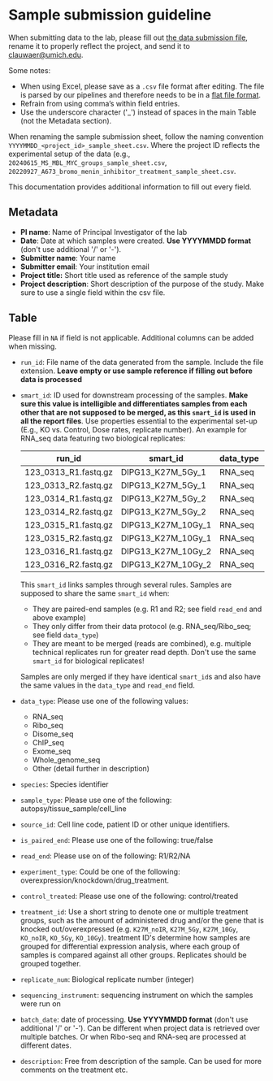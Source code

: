 # Sample submission guideline

When submitting data to the lab, please fill out [the data submission file](https://raw.githubusercontent.com/Prensner-Lab/sample_submission/main/YYYYMMDD_%3Cproject_id%3E_sample_sheet.csv), rename it to properly reflect the project, and send it to [clauwaer@umich.edu](mailto:clauwaer@umich.edu).

Some notes:
  - When using Excel, please save as a `.csv` file format after editing. The file is parsed by our pipelines and therefore needs to be in a [flat file format](https://en.wikipedia.org/wiki/Flat-file_database).
  - Refrain from using comma’s within field entries.
  - Use the underscore character ('_') instead of spaces in the main Table (not the Metadata section).

When renaming the sample submission sheet, follow the naming convention `YYYYMMDD_<project_id>_sample_sheet.csv`. Where the project ID reflects the experimental setup of the data (e.g., `20240615_MS_MBL_MYC_groups_sample_sheet.csv`, `20220927_A673_bromo_menin_inhibitor_treatment_sample_sheet.csv`.

This documentation provides additional information to fill out every field.

## Metadata

- **PI name**: Name of Principal Investigator of the lab
- **Date**: Date at which samples were created. **Use YYYYMMDD format** (don't use additional '/' or '-').
- **Submitter name**: Your name
- **Submitter email**: Your institution email
- **Project title:** Short title used as reference of the sample study
- **Project description**: Short description of the purpose of the study. Make sure to use a single field within the csv file.

## Table

Please fill in `NA` if field is not applicable. Additional columns can be added when missing.

- `run_id`: File name of the data generated from the sample. Include the file extension. **Leave empty or use sample reference if filling out before data is processed**
- `smart_id`: ID used for downstream processing of the samples. **Make sure this value is intelligible and differentiates samples from each other that are not supposed to be merged, as this `smart_id` is used in all the report files**. Use properties essential to the experimental set-up (E.g., KO vs. Control, Dose rates, replicate number). An example for RNA_seq data featuring two biological replicates:

  | **run_id** | **smart_id** | **data_type** | **read_end** | **replicate_num** |  **treatment_id** |
  | --- | --- | --- | --- | --- | --- |
  | 123_0313_R1.fastq.gz | DIPG13_K27M_5Gy_1 | RNA_seq | R1 | 1 | 5Gy |
  | 123_0313_R2.fastq.gz | DIPG13_K27M_5Gy_1 | RNA_seq | R2 | 1 | 5Gy |
  | 123_0314_R1.fastq.gz | DIPG13_K27M_5Gy_2 | RNA_seq | R1 | 2 | 5Gy |
  | 123_0314_R2.fastq.gz | DIPG13_K27M_5Gy_2 | RNA_seq | R2 | 2 | 5Gy |
  | 123_0315_R1.fastq.gz | DIPG13_K27M_10Gy_1 | RNA_seq | R1 | 1 | 10Gy |
  | 123_0315_R2.fastq.gz | DIPG13_K27M_10Gy_1 | RNA_seq | R2 | 1 | 10Gy |
  | 123_0316_R1.fastq.gz | DIPG13_K27M_10Gy_2 | RNA_seq | R1 | 2 | 10Gy |
  | 123_0316_R2.fastq.gz | DIPG13_K27M_10Gy_2 | RNA_seq | R2 | 2 | 10Gy |

  This `smart_id` links samples through several rules. Samples are supposed to share the same `smart_id` when:
  - They are paired-end samples (e.g. R1 and R2; see field `read_end` and above example)
  - They only differ from their data protocol (e.g. RNA_seq/Ribo_seq; see field `data_type`)
  - They are meant to be merged (reads are combined), e.g. multiple technical replicates run for greater read depth. Don't use the same `smart_id` for biological replicates!

  Samples are only merged if they have identical `smart_id`s and also have the same values in the `data_type` and `read_end` field. 

- `data_type`: Please use one of the following values:
  - RNA_seq
  - Ribo_seq
  - Disome_seq
  - ChIP_seq
  - Exome_seq
  - Whole_genome_seq
  - Other (detail further in description)
- `species`: Species identifier
- `sample_type`: Please use one of the following: autopsy/tissue_sample/cell_line
- `source_id`: Cell line code, patient ID or other unique identifiers.
- `is_paired_end`: Please use one of the following: true/false
- `read_end`: Please use on of the following: R1/R2/NA
- `experiment_type`: Could be one of the following: overexpression/knockdown/drug_treatment.
- `control_treated`: Please use one of the following: control/treated
- `treatment_id`: Use a short string to denote one or multiple treatment groups, such as the amount of administered drug and/or the gene that is knocked out/overexpressed (e.g. `K27M_noIR`, `K27M_5Gy`, `K27M_10Gy`, `KO_noIR`, `KO_5Gy`, `KO_10Gy`). treatment ID's determine how samples are grouped for differential expression analysis, where each group of samples is compared against all other groups. Replicates should be grouped together.
- `replicate_num`: Biological replicate number (integer)
- `sequencing_instrument`: sequencing instrument on which the samples were run on
- `batch_date`: date of processing. **Use YYYYMMDD format** (don't use additional '/' or '-'). Can be different when project data is retrieved over multiple batches. Or when Ribo-seq and RNA-seq are processed at different dates.
- `description`: Free from description of the sample. Can be used for more comments on the treatment etc.
